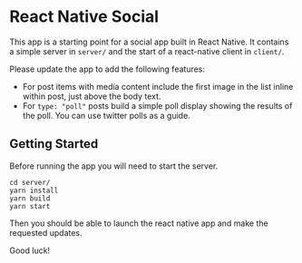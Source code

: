 # React Native Social

This app is a starting point for a social app built in React Native. It contains
a simple server in `server/` and the start of a react-native client in
`client/`.

Please update the app to add the following features:

- For post items with media content include the first image in the list inline
  within post, just above the body text.
- For `type: "poll"` posts build a simple poll display showing the results of
  the poll. You can use twitter polls as a guide.

## Getting Started

Before running the app you will need to start the server.

    cd server/
    yarn install
    yarn build
    yarn start

Then you should be able to launch the react native app and make the requested
updates.

Good luck!
